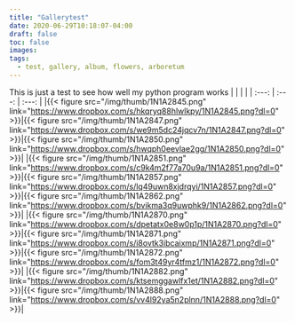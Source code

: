 ```yaml
---
title: "Gallerytest"
date: 2020-06-29T10:18:07-04:00
draft: false
toc: false
images:
tags:
  - test, gallery, album, flowers, arboretum
---
```

This is just a test to see how well my python program works
|       |       |       |
| :---: | :---: | :---: |
|{{< figure src="/img/thumb/1N1A2845.png" link="https://www.dropbox.com/s/hkqryq88hlwlkpy/1N1A2845.png?dl=0" >}}|{{< figure src="/img/thumb/1N1A2847.png" link="https://www.dropbox.com/s/we9m5dc24jqcv7n/1N1A2847.png?dl=0" >}}|{{< figure src="/img/thumb/1N1A2850.png" link="https://www.dropbox.com/s/hwqph0eevlae2gg/1N1A2850.png?dl=0" >}}|
|{{< figure src="/img/thumb/1N1A2851.png" link="https://www.dropbox.com/s/c9k4m2f77a70u9a/1N1A2851.png?dl=0" >}}|{{< figure src="/img/thumb/1N1A2857.png" link="https://www.dropbox.com/s/lq49uwn8xjdrqyi/1N1A2857.png?dl=0" >}}|{{< figure src="/img/thumb/1N1A2862.png" link="https://www.dropbox.com/s/bvikma3q9uwphk9/1N1A2862.png?dl=0" >}}|
|{{< figure src="/img/thumb/1N1A2870.png" link="https://www.dropbox.com/s/dpetatx0e8w0p1p/1N1A2870.png?dl=0" >}}|{{< figure src="/img/thumb/1N1A2871.png" link="https://www.dropbox.com/s/i8ovtk3ibcaixmp/1N1A2871.png?dl=0" >}}|{{< figure src="/img/thumb/1N1A2872.png" link="https://www.dropbox.com/s/fom3t49yr4tfmz1/1N1A2872.png?dl=0" >}}|
|{{< figure src="/img/thumb/1N1A2882.png" link="https://www.dropbox.com/s/ktsemggawlfx1et/1N1A2882.png?dl=0" >}}|{{< figure src="/img/thumb/1N1A2888.png" link="https://www.dropbox.com/s/vv4l92ya5n2plnn/1N1A2888.png?dl=0" >}}|
​
